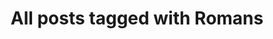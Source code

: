 ---
layout: tag
title: "All posts tagged with Romans"
permalink: /weblog/tags/romans/
taxonomy: Romans
---